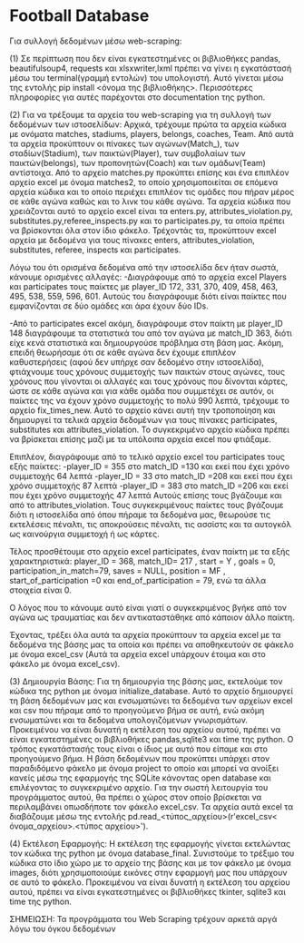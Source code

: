 # Football Database

Για συλλογή δεδομένων μέσω web-scraping:

(1) Σε περίπτωση που δεν είναι εγκατεστημένες οι βιβλιοθήκες pandas, beautifulsoup4, requests και xlsxwriter,lxml 
πρέπει να γίνει η εγκατάστασή μέσω του terminal(γραμμή εντολών) του υπολογιστή. Αυτό γίνεται μέσω της εντολής 
pip install <όνομα της βιβλιοθήκης>. Περισσότερες πληροφορίες για αυτές παρέχονται στο documentation της python.

(2) Για να τρέξουμε τα αρχεία του web-scraping για τη συλλογή των δεδομένων των ιστοσελίδων:
Αρχικά, τρέχουμε πρώτα τα αρχεία κώδικα με ονόματα matches, stadiums, players, belongs, coaches, Team. 
Από αυτά τα αρχεία προκύπτουν οι πίνακες των αγώνων(Match_), των σταδίων(Stadium), των παικτών(Player),
των συμβολαίων των παικτών(belongs), των προπονητών(Coach) και των ομάδων(Team) αντίστοιχα. 
Από το αρχείο matches.py προκύπτει επίσης και ένα επιπλέον αρχείο excel με όνομα matches2, 
το οποίο χρησιμοποιείται σε επόμενα αρχεία κώδικα και το οποίο περιέχει επιπλέον τις ομάδες που πήραν 
μέρος σε κάθε αγώνα καθώς και το λινκ του κάθε αγώνα. Τα αρχεία κώδικα που χρειάζονται αυτό το αρχείο excel 
είναι τα enters.py, attributes_violation.py, substitutes.py,referee_inspects.py και το participates.py, 
τα οποία πρέπει να βρίσκονται όλα στον ίδιο φάκελο. Τρέχοντάς τα, προκύπτουν excel αρχεία με δεδομένα 
για τους πίνακες enters, attributes_violation, substitutes, referee, inspects και participates. 

Λόγω του ότι ορισμένα δεδομένα από την ιστοσελίδα δεν ήταν σωστά, κάνουμε ορισμένες αλλαγές:
-Διαγράφουμε από το αρχεία excel Players και participates τους παίκτες με player_ID 172, 331, 370, 409, 458, 
 463, 495, 538, 559, 596, 601. Αυτούς του διαγράφουμε διότι είναι παίκτες που εμφανίζονται σε δύο ομάδες και άρα έχουν δύο IDs.

-Από το participates excel ακόμη, διαγράφουμε στον παίκτη με player_ID 148 διαγράφουμε τα στατιστικά του από τον αγώνα με match_ID 363,
 διότι είχε κενά στατιστικά και δημιουργούσε πρόβλημα στη βάση μας.
Ακόμη, επειδή θεωρήσαμε ότι σε κάθε αγώνα δεν έχουμε επιπλέον καθυστερήσεις (αφού δεν υπήρχε σαν δεδομένο στην ιστοσελίδα), 
φτιάχνουμε τους χρόνους συμμετοχής των παικτών στους αγώνες, τους χρόνους που γίνονται οι αλλαγές και τους χρόνους που δίνονται κάρτες, 
ώστε σε κάθε αγώνα και για κάθε ομάδα που συμμετέχει σε αυτόν, οι παίκτες της να έχουν χρόνο συμμετοχής το πολύ 990 λεπτά, 
τρέχουμε τo αρχείο fix_times_new. Αυτό το αρχείο κάνει αυτή την τροποποίηση και δημιουργεί τα τελικά αρχεία δεδομένων για τους πίνακες participates, 
substitutes και attributes_violation. Το συγκεκριμένο αρχείο κώδικα πρέπει να βρίσκεται επίσης μαζί με τα υπόλοιπα αρχεία excel που φτιάξαμε.

Επιπλέον, διαγράφουμε από το τελικό αρχείο excel του participates τους εξής παίκτες:
-player_ID = 355 στο match_ID =130 και εκεί που έχει χρόνο συμμετοχής 64 λεπτά
-player_ID = 33 στο match_ID =208 και εκεί που έχει χρόνο συμμετοχής 87 λεπτά
-player_ID = 383 στο match_ID =206 και εκεί που έχει χρόνο συμμετοχής 47 λεπτά
Αυτούς επίσης τους βγάζουμε και από το attributes_violation. Τους συγκεκριμένους παίκτες τους βγάζουμε διότι η ιστοσελίδα από όπου πήραμε τα δεδομένα μας, 
θεωρούσε τις εκτελέσεις πέναλτι, τις αποκρούσεις πέναλτι, τις ασσίστς και τα αυτογκόλ ως καινούργια συμμετοχή ή ως κάρτες.

Τέλος προσθέτουμε στο αρχείο excel participates, έναν παίκτη με τα εξής χαρακτηριστικά:
player_ID = 368, match_ID= 217 , start = Y , goals = 0, participation_in_match=79, saves = NULL, position = MF , 
start_of_participation =0 και end_of_participation = 79, ενώ τα άλλα στοιχεία είναι 0.

Ο λόγος που το κάνουμε αυτό είναι γιατί ο συγκεκριμένος βγήκε από τον αγώνα ως τραυματίας και δεν αντικαταστάθηκε από κάποιον άλλο παίκτη.

Έχοντας, τρέξει όλα αυτά τα αρχεία προκύπτουν τα αρχεία excel με τα δεδομένα της βάσης μας τα οποία και πρέπει να αποθηκευτούν σε φάκελο με όνομα excel_csv 
(Αυτά τα αρχεία excel υπάρχουν έτοιμα και στο φάκελο με όνομα excel_csv).

(3) Δημιουργία Βάσης: Για τη δημιουργία της βάσης μας, εκτελούμε τον κώδικα της python με όνομα initialize_database. 
Αυτό το αρχείο δημιουργεί τη βάση δεδομένων μας και ενσωματώνει τα δεδομένα των αρχείων excel και csv που πήραμε από το προηγούμενο βήμα σε αυτή,
ενώ ακόμη ενσωματώνει και τα δεδομένα υπολογιζόμενων γνωρισμάτων. Προκειμένου να είναι δυνατή η εκτέλεση του αρχείου αυτού, 
πρέπει να είναι εγκατεστημένες οι βιβλιοθήκες pandas,sqlite3 και time της python.
 Ο τρόπος εγκατάστασής τους είναι ο ίδιος με αυτό που είπαμε και στο προηγούμενο βήμα. 
Η βάση δεδομένων που προκύπτει υπάρχει στον παραδιδόμενο φάκελο με όνομα project το οποίο και μπορεί να ανοίξει κανείς μέσω της εφαρμογής 
της SQLite κάνοντας open database και επιλέγοντας το συγκεκριμένο αρχείο. Για την σωστή λειτουργία του προγράμματος αυτού, 
θα πρέπει ο χώρος στον οποίο βρίσκεται να περιλαμβάνει οπωσδήποτε τον φάκελο excel_csv. Τα αρχεία αυτά excel τα διαβάζουμε 
μέσω της εντολής pd.read_<τύπος_αρχείου>(r'excel_csv\< όνομα_αρχείου>.<τύπος αρχείου>').

(4) Εκτέλεση Εφαρμογής: Η εκτέλεση της εφαρμογής γίνεται εκτελώντας τον κώδικα της python με όνομα database_final. 
Συνιστούμε το τρέξιμο του κώδικα στο ίδιο χώρο με το αρχείο της βάσης και με τον φάκελο με όνομα images, 
διότι χρησιμοποιούμε εικόνες στην εφαρμογή μας που υπάρχουν σε αυτό το φάκελο. Προκειμένου να είναι δυνατή η εκτέλεση του αρχείου αυτού, 
πρέπει να είναι εγκατεστημένες οι βιβλιοθήκες tkinter, sqlite3 και time της python.

ΣΗΜΕΙΩΣΗ: Τα προγράμματα του Web Scraping τρέχουν αρκετά αργά λόγω του όγκου δεδομένων
